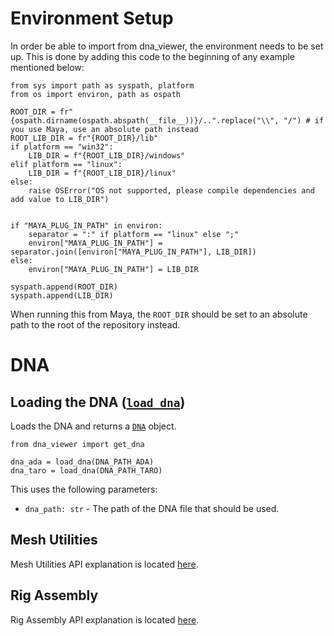 # Environment Setup

In order be able to import from dna_viewer, the environment needs to be set up. This is done by adding this code to the
beginning of any example mentioned below:

```
from sys import path as syspath, platform
from os import environ, path as ospath

ROOT_DIR = fr"{ospath.dirname(ospath.abspath(__file__))}/..".replace("\\", "/") # if you use Maya, use an absolute path instead
ROOT_LIB_DIR = fr"{ROOT_DIR}/lib"
if platform == "win32":
    LIB_DIR = f"{ROOT_LIB_DIR}/windows"
elif platform == "linux":
    LIB_DIR = f"{ROOT_LIB_DIR}/linux"
else:
    raise OSError("OS not supported, please compile dependencies and add value to LIB_DIR")


if "MAYA_PLUG_IN_PATH" in environ:
    separator = ":" if platform == "linux" else ";"
    environ["MAYA_PLUG_IN_PATH"] = separator.join([environ["MAYA_PLUG_IN_PATH"], LIB_DIR])    
else:
    environ["MAYA_PLUG_IN_PATH"] = LIB_DIR

syspath.append(ROOT_DIR)
syspath.append(LIB_DIR)
```

When running this from Maya, the `ROOT_DIR` should be set to an absolute path to the root of the repository instead.

# DNA

## Loading the DNA ([`load_dna`](../dna_viewer/reader/dna.py#L28))

Loads the DNA and returns a [`DNA`](../dna_viewer/model/dna.py#L40) object.

```
from dna_viewer import get_dna

dna_ada = load_dna(DNA_PATH_ADA)
dna_taro = load_dna(DNA_PATH_TARO)
```

This uses the following parameters:
- `dna_path: str` - The path of the DNA file that should be used.

## Mesh Utilities

Mesh Utilities API explanation is located [here](/docs/dna_viewer_api_mesh_utilities.md).

## Rig Assembly

Rig Assembly API explanation is located [here](/docs/dna_viewer_api_rig_assembly.md).